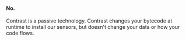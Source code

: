 <!--
title: "Does Contrast Change Application Data?"
description: "Contrast does not change application data"
tags: "troubleshoot setup FAQ application data"
-->

#### No.

Contrast is a passive technology. Contrast changes your bytecode at runtime to install our sensors, but doesn't change your data or how your code flows.
